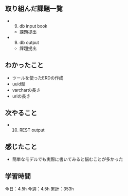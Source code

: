 ## 取り組んだ課題一覧

- 9. db input book
  - 課題提出
- 9. db output
  - 課題提出

## わかったこと

- ツールを使ったERDの作成
- uuid型
- varcharの長さ
- uriの長さ


## 次やること

- 10. REST output

## 感じたこと

- 簡単なモデルでも実際に書いてみると悩むことが多かった

## 学習時間

今日：4.5h
今週：4.5h
累計：353h
